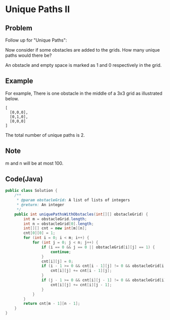 # Unique Paths II

## Problem

Follow up for "Unique Paths":

Now consider if some obstacles are added to the grids. How many unique paths would there be?

An obstacle and empty space is marked as 1 and 0 respectively in the grid.

## Example

For example,
There is one obstacle in the middle of a 3x3 grid as illustrated below.

```
[
  [0,0,0],
  [0,1,0],
  [0,0,0]
]
```

The total number of unique paths is 2.

## Note

m and n will be at most 100.

## Code(Java)

```java
public class Solution {
    /**
     * @param obstacleGrid: A list of lists of integers
     * @return: An integer
     */
    public int uniquePathsWithObstacles(int[][] obstacleGrid) {
        int m = obstacleGrid.length;
        int n = obstacleGrid[0].length;
        int[][] cnt = new int[m][n];
        cnt[0][0] = 1;
        for (int i = 0; i < m; i++) {
            for (int j = 0; j < n; j++) {
                if (i == 0 && j == 0 || obstacleGrid[i][j] == 1) {
                    continue;
                }
                cnt[i][j] = 0;
                if (i - 1 >= 0 && cnt[i - 1][j] != 0 && obstacleGrid[i - 1][j] == 0) {
                    cnt[i][j] += cnt[i - 1][j];
                }
                if (j - 1 >= 0 && cnt[i][j - 1] != 0 && obstacleGrid[i][j - 1] == 0) {
                    cnt[i][j] += cnt[i][j - 1];
                }
            }
        }
        return cnt[m - 1][n - 1];
    }
}
```
